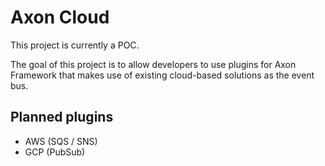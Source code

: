Axon Cloud
====

This project is currently a POC.

The goal of this project is to allow developers to use plugins for Axon Framework that makes use
of existing cloud-based solutions as the event bus.

## Planned plugins
* AWS (SQS / SNS)
* GCP (PubSub)